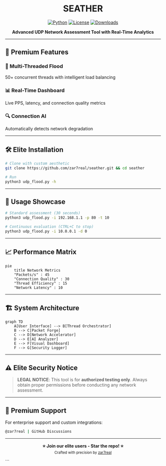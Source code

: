 
# <div align="center"> SEATHER</div>

<div align="center">
  
[![Python](https://img.shields.io/badge/Python-3.8+-blue?logo=python&logoColor=white&style=for-the-badge)](https://python.org)
[![License](https://img.shields.io/badge/License-MIT-purple?style=for-the-badge)](LICENSE)
[![Downloads](https://img.shields.io/github/downloads/zar7real/seather/total?color=green&style=for-the-badge)](https://github.com/zar7real/seather/releases)
  
**Advanced UDP Network Assessment Tool with Real-Time Analytics**

</div>

---

## 🌟 **Premium Features**

<div class="grid-container">
  <div class="grid-item">
    <h3>🚀 Multi-Threaded Flood</h3>
    <p>50+ concurrent threads with intelligent load balancing</p>
  </div>
  <div class="grid-item">
    <h3>📊 Real-Time Dashboard</h3>
    <p>Live PPS, latency, and connection quality metrics</p>
  </div>
  <div class="grid-item">
    <h3>🔍 Connection AI</h3>
    <p>Automatically detects network degradation</p>
  </div>
</div>

---

## 🛠 **Elite Installation**

```bash
# Clone with custom aesthetic
git clone https://github.com/zar7real/seather.git && cd seather

# Run
python3 udp_flood.py -h
```

---

## 💎 **Usage Showcase**

```bash
# Standard assessment (30 seconds)
python3 udp_flood.py -i 192.168.1.1 -p 80 -t 10 

# Continuous evaluation (CTRL+C to stop)
python3 udp_flood.py -i 10.0.0.1 -d 0 
```


---

## 📈 **Performance Matrix**

```mermaid
pie
    title Network Metrics
    "Packets/s" : 45
    "Connection Quality" : 30
    "Thread Efficiency" : 15
    "Network Latency" : 10
```

---

## 🏗 **System Architecture**

```mermaid
graph TD
    A[User Interface] --> B[Thread Orchestrator]
    B --> C[Packet Forge]
    C --> D[Network Accelerator]
    D --> E[AI Analyzer]
    E --> F[Visual Dashboard]
    F --> G[Security Logger]
```

---

## ⚠ **Elite Security Notice**

> **LEGAL NOTICE**: This tool is for **authorized testing only**. Always obtain proper permissions before conducting any network assessment.

---

## 🎩 **Premium Support**

For enterprise support and custom integrations:

```bash
@zar7real | GitHub Discussions
```

---

<div align="center">

**⭐ Join our elite users - Star the repo! ⭐**
<br>
<sub>Crafted with precision by <a href="https://github.com/zar7real">zar7real</a></sub>

</div>
```
